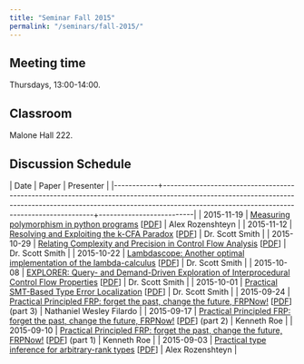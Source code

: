 ```yaml
---
title: "Seminar Fall 2015"
permalink: "/seminars/fall-2015/"
---
```


Meeting time
------------

Thursdays, 13:00-14:00.

Classroom
---------

Malone Hall 222.

Discussion Schedule
-------------------

|       Date | Paper                                                                                                                                                                                                                 | Presenter                |
|------------+-----------------------------------------------------------------------------------------------------------------------------------------------------------------------------------------------------------------------+--------------------------|
| 2015-11-19 | [Measuring polymorphism in python programs](http://dl.acm.org/citation.cfm?doid=2816707.2816717) [[PDF](http://people.dsv.su.se/~beatrice/python/dls15_large_images.pdf)]                                               | Alex Rozenshteyn         |
| 2015-11-12 | [Resolving and Exploiting the k-CFA Paradox](http://citeseerx.ist.psu.edu/viewdoc/summary?doi=10.1.1.169.613) [[PDF](http://citeseerx.ist.psu.edu/viewdoc/download?doi=10.1.1.169.613&rep=rep1&type=pdf)]             | Dr. Scott Smith          |
| 2015-10-29 | [Relating Complexity and Precision in Control Flow Analysis](http://dl.acm.org/citation.cfm?id=1291166) [[PDF](http://www.cs.brandeis.edu/~mairson/Papers/icfp07.pdf)]                                                | Dr. Scott Smith          |
| 2015-10-22 | [Lambdascope: Another optimal implementation of the lambda-calculus](http://citeseerx.ist.psu.edu/viewdoc/summary?doi=10.1.1.109.3616&rank=1) [[PDF](http://www.phil.uu.nl/~oostrom/publication/pdf/lambdascope.pdf)] | Dr. Scott Smith          |
| 2015-10-08 | [EXPLORER: Query- and Demand-Driven Exploration of Interprocedural Control Flow Properties](http://dl.acm.org/citation.cfm?id=2814284) [[PDF](http://www.cs.utexas.edu/~isil/oopsla15.pdf)]                           | Dr. Scott Smith          |
| 2015-10-01 | [Practical SMT-Based Type Error Localization](http://dl.acm.org/citation.cfm?id=2784765&CFID=727097770&CFTOKEN=38027985) [[PDF](http://cs.nyu.edu/~zvonimir/papers/icfp15.pdf)]                                       | Dr. Scott Smith          |
| 2015-09-24 | [Practical Principled FRP: forget the past, change the future, FRPNow!](http://dl.acm.org/citation.cfm?id=2784752) [[PDF](http://www.cse.chalmers.se/~atze/papers/prprfrp.pdf)] (part 3)                              | Nathaniel Wesley Filardo |
| 2015-09-17 | [Practical Principled FRP: forget the past, change the future, FRPNow!](http://dl.acm.org/citation.cfm?id=2784752) [[PDF](http://www.cse.chalmers.se/~atze/papers/prprfrp.pdf)] (part 2)                              | Kenneth Roe              |
| 2015-09-10 | [Practical Principled FRP: forget the past, change the future, FRPNow!](http://dl.acm.org/citation.cfm?id=2784752) [[PDF](http://www.cse.chalmers.se/~atze/papers/prprfrp.pdf)] (part 1)                              | Kenneth Roe              |
| 2015-09-03 | [Practical type inference for arbitrary-rank types](http://dl.acm.org/citation.cfm?id=1194876) [[PDF](http://research.microsoft.com/en-us/um/people/simonpj/papers/higher-rank/putting.pdf)]                          | Alex Rozenshteyn         |
